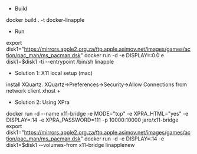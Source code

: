 * Build

docker build . -t docker-linapple

* Run

export disk1="https://mirrors.apple2.org.za/ftp.apple.asimov.net/images/games/action/pac_man/ms_pacman.dsk"
docker run -d -e DISPLAY=<yourip>:0.0 e disk1=$disk1 -ti --entrypoint /bin/sh  linapple

* Solution 1: X11 local setup (mac)

install XQuartz.
XQuartz->Preferences->Security->Allow Connections from network client
xhost + <yourip>

* Solution 2: Using XPra

docker run -d  --name x11-bridge  -e MODE="tcp"  -e XPRA_HTML="yes"  -e DISPLAY=:14  -e XPRA_PASSWORD=111  -p 10000:10000 jare/x11-bridge
export disk1="https://mirrors.apple2.org.za/ftp.apple.asimov.net/images/games/action/pac_man/ms_pacman.dsk"
docker run -d -e DISPLAY=:14 -e disk1=$disk1 --volumes-from x11-bridge linapplenew 
